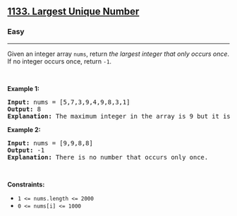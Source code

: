 <h2><a href="https://leetcode.com/problems/largest-unique-number">1133. Largest Unique Number</a></h2><h3>Easy</h3><hr><p>Given an integer array <code>nums</code>, return <em>the largest integer that only occurs once</em>. If no integer occurs once, return <code>-1</code>.</p>

<p>&nbsp;</p>
<p><strong class="example">Example 1:</strong></p>

<pre>
<strong>Input:</strong> nums = [5,7,3,9,4,9,8,3,1]
<strong>Output:</strong> 8
<strong>Explanation:</strong> The maximum integer in the array is 9 but it is repeated. The number 8 occurs only once, so it is the answer.</pre>

<p><strong class="example">Example 2:</strong></p>

<pre>
<strong>Input:</strong> nums = [9,9,8,8]
<strong>Output:</strong> -1
<strong>Explanation:</strong> There is no number that occurs only once.
</pre>

<p>&nbsp;</p>
<p><strong>Constraints:</strong></p>

<ul>
	<li><code>1 &lt;= nums.length &lt;= 2000</code></li>
	<li><code>0 &lt;= nums[i] &lt;= 1000</code></li>
</ul>
